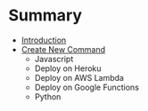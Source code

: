 # Summary

* [Introduction](README.md)
* [Create New Command](chapter1.md)
   * Javascript
   * Deploy on Heroku
   * Deploy on AWS Lambda
   * Deploy on Google Functions
   * Python

